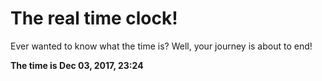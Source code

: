 # The real time clock!

Ever wanted to know what the time is? Well, your journey is about to end!

**The time is Dec 03, 2017, 23:24**